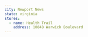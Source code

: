 ```yaml
---
city: Newport News
state: virginia
stores:
  - name: Health Trail
    address: 10848 Warwick Boulevard
---
```

